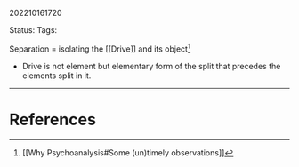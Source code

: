 202210161720

Status: 
Tags: 

Separation = isolating the [[Drive]] and its object[^1]
- Drive is not element but elementary form of the split that precedes the elements split in it.


---
# References

[^1]: [[Why Psychoanalysis#Some (un)timely observations]]